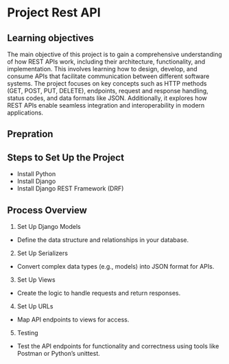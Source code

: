 # Project Rest API

## Learning objectives
The main objective of this project is to gain a comprehensive understanding of how REST APIs work, 
including their architecture, functionality, and implementation. 
This involves learning how to design, develop, and consume APIs that facilitate communication 
between different software systems. 
The project focuses on key concepts such as HTTP methods (GET, POST, PUT, DELETE), endpoints, 
request and response handling, status codes, and data formats like JSON. Additionally, 
it explores how REST APIs enable seamless integration and interoperability in modern applications.

## Prepration
## Steps to Set Up the Project
  - Install Python
  - Install Django
  - Install Django REST Framework (DRF)

## Process Overview
1. Set Up Django Models
  - Define the data structure and relationships in your database.
2. Set Up Serializers
  - Convert complex data types (e.g., models) into JSON format for APIs.
3. Set Up Views
  - Create the logic to handle requests and return responses.
4. Set Up URLs
  - Map API endpoints to views for access.
5. Testing
  - Test the API endpoints for functionality and correctness using tools like Postman or Python’s unittest.
